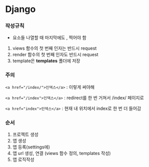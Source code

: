 # Django



### 작성규칙

+ 요소들 나열할 때 마지막에도 , 찍어야 함

1. views 함수의 첫 번째 인자는 반드시 request
2. render 함수의 첫 번째 인자도 반드시 request
3. template은 **templates** 폴더에 저장





### 주의

`<a href="/index/">인덱스</a>` : 이렇게 써야해

`<a href="/index">인덱스</a>` : redirect를 한 번 거쳐서 /index/ 페이지로

`<a href="index">인덱스</a>` : 현재 내 위치에서 index로 한 번 더 들어감



### 순서

1. 프로젝트 생성
2. 앱 생성
3. 앱 등록(settings에)
4. 앱 url 생성, 연결 (views 함수 정의, templates 작성)
5. 앱 로직작성 